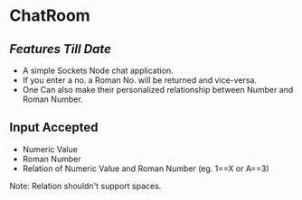 # ChatRoom

## *Features Till Date*

- A simple Sockets Node chat application.
- If you enter a no. a Roman No. will be returned and vice-versa.
- One Can also make their personalized relationship between Number and Roman Number.

## Input Accepted
- Numeric Value
- Roman Number
- Relation of Numeric Value and Roman Number (eg. 1==X or A==3)

Note: Relation shouldn't support spaces.


